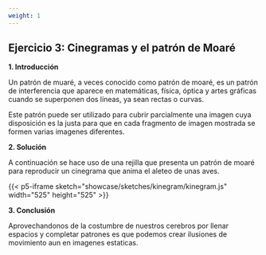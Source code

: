 ```yaml
---
weight: 1
---
```


## Ejercicio 3: Cinegramas y el patrón de Moaré

**1. Introducción**

Un patrón de muaré, a veces conocido como patrón de moaré, es un patrón de interferencia que aparece en matemáticas, física, óptica y artes gráficas cuando se superponen dos líneas, ya sean rectas o curvas. 

Este patrón puede ser utilizado para cubrir parcialmente una imagen cuya disposición es la justa para que en cada fragmento de imagen mostrada se formen varias imagenes diferentes.


**2. Solución**

A continuación se hace uso de una rejilla que presenta un patrón de moaré para reproducir un cinegrama que anima el aleteo de unas aves.



{{< p5-iframe sketch="showcase/sketches/kinegram/kinegram.js" width="525" height="525" >}}

**3. Conclusión**

Aprovechandonos de la costumbre de nuestros cerebros por llenar espacios y completar patrones es que podemos crear ilusiones de movimiento aun en imagenes estaticas.
